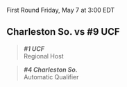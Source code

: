 First Round
Friday, May 7 at 3:00 EDT
## Charleston So. vs #9 UCF

> ***#1 UCF***  
> Regional Host

> ***#4 Charleston So.***  
> Automatic Qualifier